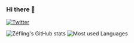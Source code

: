### Hi there 👋

[![Twitter](https://img.shields.io/twitter/follow/zefling.svg?style=social&label=@zefling)](https://twitter.com/zefling)

![Zéfling's GitHub stats](https://github-readme-stats.vercel.app/api?username=zefling&show_icons=true&theme=radical) ![Most used Languages](https://github-readme-stats.vercel.app/api/top-langs/?username=zefling&theme=radical)


<!--
**Zefling/Zefling** is a ✨ _special_ ✨ repository because its `README.md` (this file) appears on your GitHub profile.

Here are some ideas to get you started:

- 🔭 I’m currently working on ...
- 🌱 I’m currently learning ...
- 👯 I’m looking to collaborate on ...
- 🤔 I’m looking for help with ...
- 💬 Ask me about ...
- 📫 How to reach me: ...
- 😄 Pronouns: ...
- ⚡ Fun fact: ...
-->
